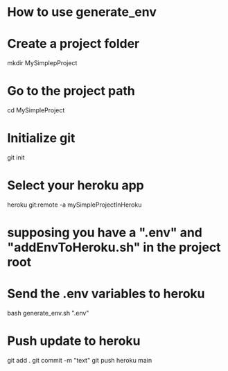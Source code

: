 # How to use generate_env

# Create a project folder

mkdir MySimplepProject

# Go to the project path

cd MySimpleProject

# Initialize git

git init

# Select your heroku app

heroku git:remote -a mySimpleProjectInHeroku

# supposing you have a ".env" and "addEnvToHeroku.sh" in the project root

# Send the .env variables to heroku

bash generate_env.sh ".env"

# Push update to heroku

git add .
git commit -m "text"
git push heroku main
